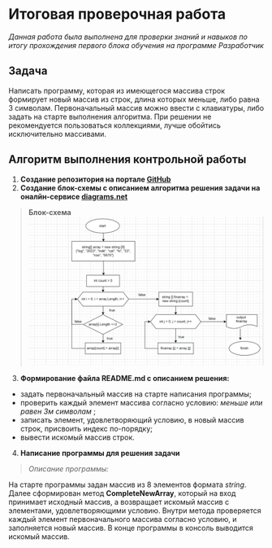 # Итоговая проверочная работа

*Данная работа была выполнена для проверки знаний и навыков по итогу прохождения первого блока обучения на программе Разработчик*

## Задача
Написать программу, которая из имеющегося массива строк формирует новый массив из строк, длина которых меньше, либо равна 3 символам. Первоначальный массив можно ввести с клавиатуры, либо задать на старте выполнения алгоритма. При решении не рекомендуется пользоваться коллекциями, лучше обойтись исключительно массивами.

## Алгоритм выполнения контрольной работы

1. **Создание репозитория на портале [GitHub](https://desktop.github.com/)**
2. **Создание блок-схемы с описанием алгоритма решения задачи на оналйн-сервисе [diagrams.net](https://www.diagrams.net/)**

>**__Блок-схема__**
![](diagram.png)

3. **Формирование файла README.md с описанием решения:**
* задать  первоначальный массив на старте написания программы;
* проверить каждый элемент массива согласно условию: _меньше или равен 3м символам_ ;
* записать элемент, удовлетворяющий условию, в новый массив строк, присвоить индекс по-порядку;
* вывести искомый массив строк.
4. **Написание программы для решения задачи**

>*Описание программы:*

На старте программы задан массив из 8 элементов формата _string_. Далее сформирован метод **CompleteNewArray**, который на вход принимает исходный массив, а возвращает искомый массив с элементами, удовлетворяющими условию. Внутри метода проверяется каждый элемент первоначального массива согласно условию, и заполняется новый массив.
В конце программы в консоль выводится искомый массив.


